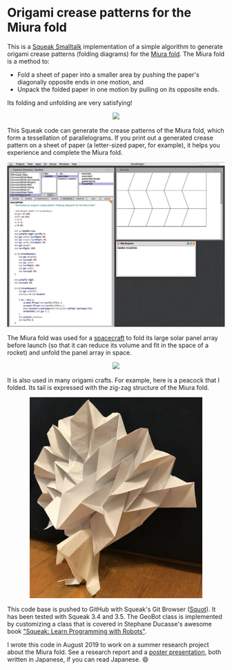 # Origami crease patterns for the Miura fold

This is a [Squeak Smalltalk](https://squeak.org/) implementation of a simple algorithm to generate origami crease patterns (folding diagrams) for the [Miura fold](https://en.wikipedia.org/wiki/Miura_fold). The Miura fold is a method to: 

- Fold a sheet of paper into a smaller area by pushing the paper's diagonally opposite ends in one motion, and
- Unpack the folded paper in one motion by pulling on its opposite ends. 

Its folding and unfolding are very satisfying! 

<p align="center">
  <img src="https://upload.wikimedia.org/wikipedia/commons/5/55/Miura-ori.gif" width="500" />
</p>

This Squeak code can generate the crease patterns of the Miura fold, which form a tessellation of parallelograms. If you print out a generated crease pattern on a sheet of paper (a letter-sized paper, for example), it helps you experience and complete the Miura fold. 

<p align="center">
  <img src="images/miura-desktop.jpg" width="800" />
</p>

The Miura fold was used for a [spacecraft](https://en.wikipedia.org/wiki/Space_Flyer_Unit) to fold its large solar panel array before launch (so that it can reduce its volume and fit in the space of a rocket) and unfold the panel array in space. 

<p align="center">
  <img src="https://upload.wikimedia.org/wikipedia/commons/3/33/STS072-720-042.jpg" width="400" />
</p>

It is also used in many origami crafts. For example, here is a peacock that I folded. Its tail is expressed with the zig-zag structure of the Miura fold. 

<p align="center">
  <img src="images/peacock.jpg" width="400" />
</p>

This code base is pushed to GitHub with Squeak's Git Browser ([Squot](https://github.com/hpi-swa/Squot)). It has been tested with Squeak 3.4 and 3.5. The GeoBot class is implemented by customizing a class that is covered in Stephane Ducasse's awesome book ["Squeak: Learn Programming with Robots"](https://smile.amazon.com/Squeak-Programming-Robots-Technology-Action/dp/1590594916/).

I wrote this code in August 2019 to work on a summer research project about the Miura fold. See a research report and a [poster presentation](images/poster.jpg), both written in Japanese, if you can read Japanese. :smile: 
